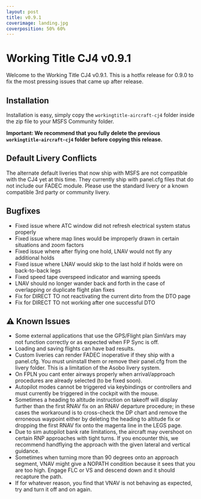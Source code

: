 ```yaml
---
layout: post
title: v0.9.1
coverimage: landing.jpg
coverposition: 50% 60%
---
```

# Working Title CJ4 v0.9.1

Welcome to the Working Title CJ4 v0.9.1. This is a hotfix release for 0.9.0 to fix the most pressing issues that came up after release.

## Installation
Installation is easy, simply copy the `workingtitle-aircraft-cj4` folder inside the zip file to your MSFS Community folder. 

**Important: We recommend that you fully delete the previous `workingtitle-aircraft-cj4` folder before copying this release.**

## Default Livery Conflicts
The alternate default liveries that now ship with MSFS are not compatible with the CJ4 yet at this time. They currently ship with panel.cfg files that do not include our FADEC module. Please use the standard livery or a known compatible 3rd party or community livery.

## Bugfixes
- Fixed issue where ATC window did not refresh electrical system status properly
- Fixed issue where map lines would be improperly drawn in certain situations and zoom factors
- Fixed issue where after flying one hold, LNAV would not fly any additional holds
- Fixed issue where LNAV would skip to the last hold if holds were on back-to-back legs
- Fixed speed tape overspeed indicator and warning speeds
- LNAV should no longer wander back and forth in the case of overlapping or duplicate flight plan fixes
- Fix for DIRECT TO not reactivating the current dirto from the DTO page
- Fix for DIRECT TO not working after one successful DTO

## ⚠️ Known Issues
* Some external applications that use the GPS/Flight plan SimVars may not function correctly or as expected when FP Sync is off.
* Loading and saving flights can have bad results.
* Custom liveries can render FADEC inoperative if they ship with a panel.cfg. You must uninstall them or remove their panel.cfg from the livery folder. This is a limitation of the Asobo livery system.
* On FPLN you cant enter airways properly when arrival/approach procedures are already selected (to be fixed soon).
* Autopilot modes cannot be triggered via keybindings or controllers and must currently be triggered in the cockpit with the mouse.
* Sometimes a heading to altitude instruction on takeoff will display further than the first RNAV fix on an RNAV departure procedure; in these cases the workaround is to cross-check the DP chart and remove the erroneous waypoint either by deleting the heading to altitude fix or dropping the first RNAV fix onto the magenta line in the LEGS page.
* Due to sim autopilot bank rate limitations, the aircraft may overshoot on certain RNP approaches with tight turns. If you encounter this, we recommend handflying the approach with the given lateral and vertical guidance.
* Sometimes when turning more than 90 degrees onto an approach segment, VNAV might give a NOPATH condition because it sees that you are too high.  Engage FLC or VS and descend down and it should recapture the path.
* If for whatever reason, you find that VNAV is not behaving as expected, try and turn it off and on again.